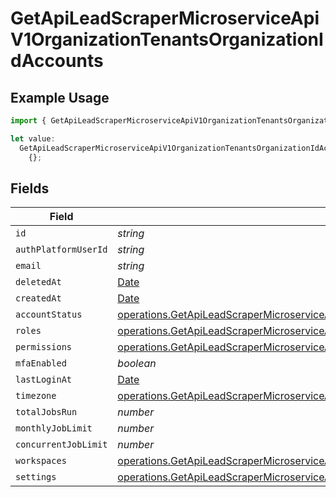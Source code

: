 # GetApiLeadScraperMicroserviceApiV1OrganizationTenantsOrganizationIdAccounts

## Example Usage

```typescript
import { GetApiLeadScraperMicroserviceApiV1OrganizationTenantsOrganizationIdAccounts } from "oppulence-backend-sdk/models/operations";

let value:
  GetApiLeadScraperMicroserviceApiV1OrganizationTenantsOrganizationIdAccounts =
    {};
```

## Fields

| Field                                                                                                                                                                                                      | Type                                                                                                                                                                                                       | Required                                                                                                                                                                                                   | Description                                                                                                                                                                                                |
| ---------------------------------------------------------------------------------------------------------------------------------------------------------------------------------------------------------- | ---------------------------------------------------------------------------------------------------------------------------------------------------------------------------------------------------------- | ---------------------------------------------------------------------------------------------------------------------------------------------------------------------------------------------------------- | ---------------------------------------------------------------------------------------------------------------------------------------------------------------------------------------------------------- |
| `id`                                                                                                                                                                                                       | *string*                                                                                                                                                                                                   | :heavy_minus_sign:                                                                                                                                                                                         | N/A                                                                                                                                                                                                        |
| `authPlatformUserId`                                                                                                                                                                                       | *string*                                                                                                                                                                                                   | :heavy_minus_sign:                                                                                                                                                                                         | N/A                                                                                                                                                                                                        |
| `email`                                                                                                                                                                                                    | *string*                                                                                                                                                                                                   | :heavy_minus_sign:                                                                                                                                                                                         | N/A                                                                                                                                                                                                        |
| `deletedAt`                                                                                                                                                                                                | [Date](https://developer.mozilla.org/en-US/docs/Web/JavaScript/Reference/Global_Objects/Date)                                                                                                              | :heavy_minus_sign:                                                                                                                                                                                         | N/A                                                                                                                                                                                                        |
| `createdAt`                                                                                                                                                                                                | [Date](https://developer.mozilla.org/en-US/docs/Web/JavaScript/Reference/Global_Objects/Date)                                                                                                              | :heavy_minus_sign:                                                                                                                                                                                         | N/A                                                                                                                                                                                                        |
| `accountStatus`                                                                                                                                                                                            | [operations.GetApiLeadScraperMicroserviceApiV1OrganizationTenantsOrganizationIdAccountStatus](../../models/operations/getapileadscrapermicroserviceapiv1organizationtenantsorganizationidaccountstatus.md) | :heavy_minus_sign:                                                                                                                                                                                         | N/A                                                                                                                                                                                                        |
| `roles`                                                                                                                                                                                                    | [operations.GetApiLeadScraperMicroserviceApiV1OrganizationTenantsOrganizationIdRoles](../../models/operations/getapileadscrapermicroserviceapiv1organizationtenantsorganizationidroles.md)[]               | :heavy_minus_sign:                                                                                                                                                                                         | N/A                                                                                                                                                                                                        |
| `permissions`                                                                                                                                                                                              | [operations.GetApiLeadScraperMicroserviceApiV1OrganizationTenantsOrganizationIdPermissions](../../models/operations/getapileadscrapermicroserviceapiv1organizationtenantsorganizationidpermissions.md)[]   | :heavy_minus_sign:                                                                                                                                                                                         | N/A                                                                                                                                                                                                        |
| `mfaEnabled`                                                                                                                                                                                               | *boolean*                                                                                                                                                                                                  | :heavy_minus_sign:                                                                                                                                                                                         | N/A                                                                                                                                                                                                        |
| `lastLoginAt`                                                                                                                                                                                              | [Date](https://developer.mozilla.org/en-US/docs/Web/JavaScript/Reference/Global_Objects/Date)                                                                                                              | :heavy_minus_sign:                                                                                                                                                                                         | N/A                                                                                                                                                                                                        |
| `timezone`                                                                                                                                                                                                 | [operations.GetApiLeadScraperMicroserviceApiV1OrganizationTenantsOrganizationIdTimezone](../../models/operations/getapileadscrapermicroserviceapiv1organizationtenantsorganizationidtimezone.md)           | :heavy_minus_sign:                                                                                                                                                                                         | N/A                                                                                                                                                                                                        |
| `totalJobsRun`                                                                                                                                                                                             | *number*                                                                                                                                                                                                   | :heavy_minus_sign:                                                                                                                                                                                         | N/A                                                                                                                                                                                                        |
| `monthlyJobLimit`                                                                                                                                                                                          | *number*                                                                                                                                                                                                   | :heavy_minus_sign:                                                                                                                                                                                         | N/A                                                                                                                                                                                                        |
| `concurrentJobLimit`                                                                                                                                                                                       | *number*                                                                                                                                                                                                   | :heavy_minus_sign:                                                                                                                                                                                         | N/A                                                                                                                                                                                                        |
| `workspaces`                                                                                                                                                                                               | [operations.GetApiLeadScraperMicroserviceApiV1OrganizationTenantsOrganizationIdWorkspaces](../../models/operations/getapileadscrapermicroserviceapiv1organizationtenantsorganizationidworkspaces.md)[]     | :heavy_minus_sign:                                                                                                                                                                                         | N/A                                                                                                                                                                                                        |
| `settings`                                                                                                                                                                                                 | [operations.GetApiLeadScraperMicroserviceApiV1OrganizationTenantsOrganizationIdSettings](../../models/operations/getapileadscrapermicroserviceapiv1organizationtenantsorganizationidsettings.md)           | :heavy_minus_sign:                                                                                                                                                                                         | N/A                                                                                                                                                                                                        |